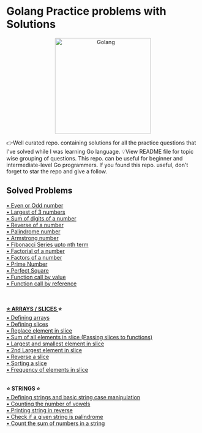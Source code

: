 # Golang Practice problems with Solutions
<p align="center">
  <img src="https://upload.wikimedia.org/wikipedia/commons/thumb/0/05/Go_Logo_Blue.svg/1280px-Go_Logo_Blue.svg.png" width="250" alt="Golang">
</p>
👉Well curated repo. containing solutions for all the practice questions that I've solved while I was learning Go language. 💡View README file for topic wise grouping of questions. This repo. can be useful for beginner and intermediate-level Go programmers. If you found this repo. useful, don't forget to star the repo and give a follow.

<h2>Solved Problems</h2>
<a href="https://github.com/Viztruth/Golang-Practice-problems-with-Solutions/blob/main/evenoroddnum.go">
    • Even or Odd number
</a><br>
<a href="https://github.com/Viztruth/Golang-Practice-problems-with-Solutions/blob/main/largestof3.go">
    • Largest of 3 numbers
</a><br>
<a href="https://github.com/Viztruth/Golang-Practice-problems-with-Solutions/blob/main/sumofdig.go">
    • Sum of digits of a number
</a><br>
<a href="https://github.com/Viztruth/Golang-Practice-problems-with-Solutions/blob/main/revanum.go">
    • Reverse of a number
</a><br>
<a href="https://github.com/Viztruth/Golang-Practice-problems-with-Solutions/blob/main/palindromenum.go">
    • Palindrome number
</a><br>
<a href="https://github.com/Viztruth/Golang-Practice-problems-with-Solutions/blob/main/armstrongnum.go">
    • Armstrong number
</a><br>
<a href="https://github.com/Viztruth/Golang-Practice-problems-with-Solutions/blob/main/fibonacciseries.go">
    • Fibonacci Series upto nth term
</a><br>
<a href="https://github.com/Viztruth/Golang-Practice-problems-with-Solutions/blob/main/factorial.go">
    • Factorial of a number
</a><br>
<a href="https://github.com/Viztruth/Golang-Practice-problems-with-Solutions/blob/main/factorsofnum.go">
    • Factors of a number
</a><br>
<a href="https://github.com/Viztruth/Golang-Practice-problems-with-Solutions/blob/main/primenum.go">
    • Prime Number
</a><br>
<a href="https://github.com/Viztruth/Golang-Practice-problems-with-Solutions/blob/main/perfectsquare.go">
    • Perfect Square
</a><br>
<a href="https://github.com/Viztruth/Golang-Practice-problems-with-Solutions/blob/main/passbyvalue.go">
    • Function call by value
</a><br>
<a href="https://github.com/Viztruth/Golang-Practice-problems-with-Solutions/blob/main/passbyreference.go">
    • Function call by reference
</a><br><br><br>

<strong><a href="https://blog.devgenius.io/the-difference-between-arrays-and-slices-in-golang-6a7b3781c14a">⭐ ARRAYS / SLICES </a>⭐</strong><br>
<a href="https://github.com/Viztruth/Golang-Practice-problems-with-Solutions/blob/main/arrays.go">
    • Defining arrays
</a><br>
<a href="https://github.com/Viztruth/Golang-Practice-problems-with-Solutions/blob/main/slices.go">
    • Defining slices
</a><br>
<a href="https://github.com/Viztruth/Golang-Practice-problems-with-Solutions/blob/main/repelearray.go">
    • Replace element in slice
</a><br>
<a href="https://github.com/Viztruth/Golang-Practice-problems-with-Solutions/blob/main/sumofalleleslice.go">
    • Sum of all elements in slice (Passing slices to functions)
</a><br>
<a href="https://github.com/Viztruth/Golang-Practice-problems-with-Solutions/blob/main/largsmleleslice.go">
    • Largest and smallest element in slice
</a><br>
<a href="https://github.com/Viztruth/Golang-Practice-problems-with-Solutions/blob/main/2ndlareleslice.go">
    • 2nd Largest element in slice
</a><br>
<a href="https://github.com/Viztruth/Golang-Practice-problems-with-Solutions/blob/main/revslice.go">
    • Reverse a slice
</a><br>
<a href="https://github.com/Viztruth/Golang-Practice-problems-with-Solutions/blob/main/bubblesort.go">
    • Sorting a slice
</a><br>
<a href="https://github.com/Viztruth/Golang-Practice-problems-with-Solutions/blob/main/freqeleslice.go">
    • Frequency of elements in slice
</a><br><br>

<strong>⭐ STRINGS ⭐</strong><br>
<a href="https://github.com/Viztruth/Golang-Practice-problems-with-Solutions/blob/main/stringdeclaration.go">
    • Defining strings and basic string case manipulation
</a><br>
<a href="https://github.com/Viztruth/Golang-Practice-problems-with-Solutions/blob/main/vowelsinstring.go">
    • Counting the number of vowels
</a><br>
<a href="https://github.com/Viztruth/Golang-Practice-problems-with-Solutions/blob/main/printstrinrev.go">
    • Printing string in reverse
</a><br>
<a href="https://github.com/Viztruth/Golang-Practice-problems-with-Solutions/blob/main/stringpalindrome.go">
    • Check if a given string is palindrome
</a><br>
<a href="https://github.com/Viztruth/Golang-Practice-problems-with-Solutions/blob/main/sumofnostr.go">
    • Count the sum of numbers in a string
</a><br>
